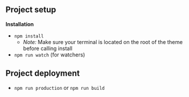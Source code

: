 ## Project setup

**Installation**

- `npm install`
  - *Note:* Make sure your terminal is located on the root of the theme before calling install
- `npm run watch` (for watchers)

## Project deployment
- `npm run production` or `npm run build`